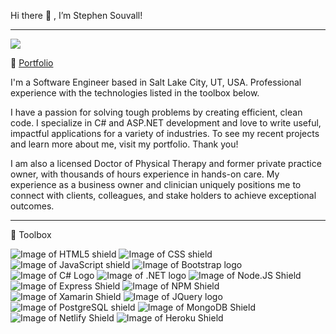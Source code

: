 Hi there 👋 , I’m Stephen Souvall!

---

[![](https://twitter.com/SouvallStephen)](https://img.shields.io/badge/Twitter-1DA1F2?style=for-the-badge&logo=twitter&logoColor=white)

:file_folder: [Portfolio](https://www.stephensouvall.com)

I'm a Software Engineer based in Salt Lake City, UT, USA. Professional experience with the technologies listed in the toolbox below.

I have a passion for solving tough problems by creating efficient, clean code. I specialize in C# and ASP.NET development and love to write useful, impactful applications for a variety of industries. To see my recent projects and learn more about me, visit my portfolio. Thank you!

I am also a licensed Doctor of Physical Therapy and former private practice owner, with thousands of hours experience in hands-on care. My experience as a business owner and clinician uniquely positions me to connect with clients, colleagues, and stake holders to achieve exceptional outcomes.

---
:toolbox: Toolbox

![Image of HTML5 shield](https://img.shields.io/badge/HTML5-E34F26?style=for-the-badge&logo=html5&logoColor=white) ![Image of CSS shield](https://img.shields.io/badge/CSS3-1572B6?style=for-the-badge&logo=css3&logoColor=white
) ![Image of JavaScript shield](https://img.shields.io/badge/JavaScript-F7DF1E?style=for-the-badge&logo=javascript&logoColor=black) ![Image of Bootstrap logo](https://img.shields.io/badge/Bootstrap-563D7C?style=for-the-badge&logo=bootstrap&logoColor=white) ![Image of C# Logo](https://img.shields.io/badge/C%23-239120?style=for-the-badge&logo=c-sharp&logoColor=white) ![Image of .NET logo](https://img.shields.io/badge/.NET-5C2D91?style=for-the-badge&logo=.net&logoColor=white) ![Image of Node.JS Shield](https://img.shields.io/badge/Node.js-43853D?style=for-the-badge&logo=node.js&logoColor=white
) ![Image of Express Shield](https://img.shields.io/badge/Express.js-000000?style=for-the-badge&logo=express&logoColor=white
) ![Image of NPM Shield](https://img.shields.io/badge/npm-CB3837?style=for-the-badge&logo=npm&logoColor=white
) ![Image of Xamarin Shield](https://img.shields.io/badge/Xamarin-3498DB?style=for-the-badge&logo=xamarin&logoColor=white
) ![Image of JQuery logo](https://img.shields.io/badge/jQuery-0769AD?style=for-the-badge&logo=jquery&logoColor=white
) ![Image of PostgreSQL shield](https://img.shields.io/badge/PostgreSQL-316192?style=for-the-badge&logo=postgresql&logoColor=white
) ![Image of MongoDB Shield](https://img.shields.io/badge/MongoDB-4EA94B?style=for-the-badge&logo=mongodb&logoColor=white
) ![Image of Netlify Shield](https://img.shields.io/badge/Netlify-00C7B7?style=for-the-badge&logo=netlify&logoColor=white
) ![Image of Heroku Shield](https://img.shields.io/badge/Heroku-430098?style=for-the-badge&logo=heroku&logoColor=white)



<!---
ssouvall/ssouvall is a ✨ special ✨ repository because its `README.md` (this file) appears on your GitHub profile.
You can click the Preview link to take a look at your changes.
--->
